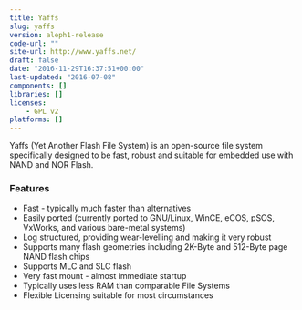 ```yaml
---
title: Yaffs
slug: yaffs
version: aleph1-release
code-url: ""
site-url: http://www.yaffs.net/
draft: false
date: "2016-11-29T16:37:51+00:00"
last-updated: "2016-07-08"
components: []
libraries: []
licenses:
    - GPL v2
platforms: []
---
```



Yaffs (Yet Another Flash File System) is an open-source file system specifically designed to be fast, robust and suitable for embedded use with NAND and NOR Flash.

<!--more-->

### Features
- Fast - typically much faster than alternatives
- Easily ported (currently ported to GNU/Linux, WinCE, eCOS, pSOS, VxWorks, and various bare-metal systems)
- Log structured, providing wear-levelling and making it very robust
- Supports many flash geometries including 2K-Byte and 512-Byte page NAND flash chips
- Supports MLC and SLC flash
- Very fast mount - almost immediate startup
- Typically uses less RAM than comparable File Systems
- Flexible Licensing suitable for most circumstances
